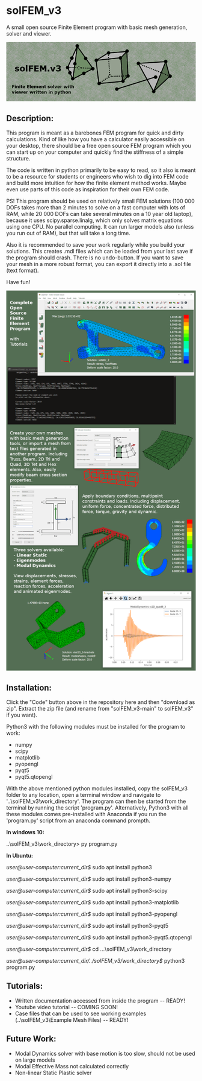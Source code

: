 # solFEM_v3
A small open source Finite Element program with basic mesh generation, solver and viewer.

![alt text](https://github.com/MrMechanics/solFEM_v3/blob/main/Splash/elements.png?raw=true)

Description:
------------

This program is meant as a barebones FEM program for quick and dirty calculations.
Kind of like how you have a calculator easily accessible on your desktop, there
should be a free open source FEM program which you can start up on your computer
and quickly find the stiffness of a simple structure.

The code is written in python primarily to be easy to read, so it also is meant to
be a resource for students or engineers who wish to dig into FEM code and build more 
intuition for how the finite element method works. Maybe even use parts of this 
code as inspiration for their own FEM code.

PS! This program should be used on relatively small FEM solutions (100 000 DOFs 
takes more than 2 minutes to solve on a fast computer with lots of RAM, while 
20 000 DOFs can take several minutes on a 10 year old laptop), because it uses 
scipy.sparse.linalg, which only solves matrix equations using one CPU. No parallel 
computing. It can run larger models also (unless you run out of RAM), but that
will take a long time.

Also it is recommended to save your work regularly while you build your solutions.
This creates .mdl files which can be loaded from your last save if the program
should crash. There is no undo-button. If you want to save your mesh in a more 
robust format, you can export it directly into a .sol file (text format).

Have fun!

![alt text](https://github.com/MrMechanics/solFEM_v3/blob/main/Splash/program.png?raw=true)

Installation:
-------------

Click the "Code" button above in the repository here and then "download as zip".
Extract the zip file (and rename from "solFEM_v3-main" to solFEM_v3" if you want).

Python3 with the following modules must be installed for the program to work:
- numpy
- scipy
- matplotlib
- pyopengl
- pyqt5
- pyqt5.qtopengl

With the above mentioned python modules installed, copy the solFEM_v3 folder to any location, 
open a terminal window and navigate to '..\solFEM_v3\work_directory'. The program can then be
started from the terminal by running the script 'program.py'. Alternatively, Python3 with all
these modules comes pre-installed with Anaconda if you run the 'program.py' script from an
anaconda command prompth.

<b>In windows 10:</b>

..\solFEM_v3\work_directory> py program.py

<b>In Ubuntu:</b>

<i>user@user-computer:current_dir$</i> sudo apt install python3

<i>user@user-computer:current_dir$</i> sudo apt install python3-numpy

<i>user@user-computer:current_dir$</i> sudo apt install python3-scipy

<i>user@user-computer:current_dir$</i> sudo apt install python3-matplotlib

<i>user@user-computer:current_dir$</i> sudo apt install python3-pyopengl

<i>user@user-computer:current_dir$</i> sudo apt install python3-pyqt5

<i>user@user-computer:current_dir$</i> sudo apt install python3-pyqt5.qtopengl

<i>user@user-computer:current_dir$</i> cd ...\solFEM_v3\work_directory

<i>user@user-computer:current_dir/../solFEM_v3/work_directory$</i> python3 program.py



Tutorials:
----------

- Written documentation accessed from inside the program -- READY!
- Youtube video tutorial -- COMING SOON!
- Case files that can be used to see working examples (..\solFEM_v3\Example Mesh Files) -- READY!



Future Work:
------------

- Modal Dynamics solver with base motion is too slow, should not be used on large models
- Modal Effective Mass not calculated correctly
- Non-linear Static Plastic solver


